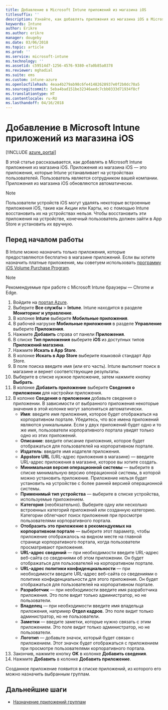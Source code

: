 ```yaml
---
title: Добавление в Microsoft Intune приложений из магазина iOS
titlesuffix: ''
description: Узнайте, как добавлять приложения из магазина iOS в Microsoft Intune.
keywords: Intune
author: Erikre
ms.author: erikre
manager: dougeby
ms.date: 03/06/2018
ms.topic: article
ms.prod: ''
ms.service: microsoft-intune
ms.technology: ''
ms.assetid: c59514d7-1256-4576-9380-e7a0b85a0378
ms.reviewer: mghadial
ms.suite: ems
ms.custom: intune-azure
ms.openlocfilehash: 4eaa4b279ab98c6fe41482628937e0f2b0dc70a5
ms.sourcegitcommit: 5eba4bad151be32346aedc7cbb0333d71934f8cf
ms.translationtype: HT
ms.contentlocale: ru-RU
ms.lasthandoff: 04/16/2018
---
```

# <a name="how-to-add-ios-store-apps-to-microsoft-intune"></a>Добавление в Microsoft Intune приложений из магазина iOS

[!INCLUDE [azure_portal](./includes/azure_portal.md)]

В этой статье рассказывается, как добавлять в Microsoft Intune приложения из магазина iOS. Приложения из магазина iOS — это приложения, которые Intune устанавливает на устройствах пользователей. Пользователь является сотрудником вашей компании. Приложения из магазина iOS обновляются автоматически.

>[!NOTE]
>Пользователи устройств iOS могут удалять некоторые встроенные приложения iOS, такие как Акции или Карты, но с помощью Intune восстановить их на устройствах нельзя. Чтобы восстановить эти приложения на устройстве, конечный пользователь должен зайти в App Store и установить их вручную.

## <a name="before-you-start"></a>Перед началом работы

В Intune можно назначить только приложения, которые предоставляются бесплатно в магазине приложений. Если вы хотите назначить платные приложения, мы советуем использовать [программу iOS Volume Purchase Program](vpp-apps-ios.md).

>[!NOTE]
>Рекомендуемые при работе с Microsoft Intune браузеры — Chrome и Edge.

1. Войдите на [портал Azure](https://portal.azure.com).
2. Выберите **Все службы** > **Intune**. Intune находится в разделе **Мониторинг и управление**.
3. В колонке **Intune** выберите **Мобильные приложения**.
4. В рабочей нагрузке **Мобильные приложения** в разделе **Управление** выберите **Приложения**.
5. Нажмите **Добавить** справа от панели **Приложения**.
6. В списке **Тип приложения** выберите **iOS** из доступных типов **Приложений магазина**.
7. Нажмите **Искать в App Store**.
8. В колонке **Искать в App Store** выберите языковой стандарт App Store.
9. В поле поиска введите имя (или его часть). Intune выполнит поиск в магазине и вернет соответствующие результаты.
10. Выберите в списке нужное приложение, затем нажмите кнопку **Выбрать**.
11. В колонке **Добавить приложение** выберите **Сведения о приложении** для настройки приложения.
12. В колонке **Сведения о приложении** добавьте сведения о приложении. В зависимости от выбранного приложения некоторые значения в этой колонке могут заполняться автоматически.
    - **Имя**: введите имя приложения, которое будет отображаться на корпоративном портале. Убедитесь, что все имена приложений являются уникальными. Если у двух приложений будет одно и то же имя, пользователи корпоративного портала увидят только одно из этих приложений.
    - **Описание**: введите описание приложения, которое будет отображаться для пользователей на корпоративном портале.
    - **Издатель**: введите имя издателя приложения.
    - **Appstore URL** (URL-адрес приложения в магазине) — введите URL-адрес приложения в магазине, которое вы хотите создать.
    - **Минимальная версия операционной системы** — выберите в списке минимальную версию операционной системы, в которой можно установить приложение. Приложение нельзя будет установить на устройстве с более ранней версией операционной системы.
    - **Применимый тип устройства** — выберите в списке устройства, используемые приложением.
    - **Категория** (необязательно). Выберите одну или несколько встроенных категорий приложений или созданную категорию. Категории облегчают поиск приложения при просмотре пользователями корпоративного портала.
    - **Отобразить это приложение в рекомендуемых на корпоративном портале** — выберите этот параметр, чтобы приложение отображалось на видном месте на главной странице корпоративного портала, когда пользователи просматривают приложения.
    - **URL-адрес сведений** — при необходимости введите URL-адрес веб-сайта со сведениями об этом приложении. Он будет отображаться для пользователей на корпоративном портале.
    - **URL-адрес политики конфиденциальности** — при необходимости введите URL-адрес веб-сайта со сведениями о политике конфиденциальности для этого приложения. Он будет отображаться для пользователей на корпоративном портале.
    - **Разработчик** — при необходимости введите имя разработчика приложения. Это поле видит только администратор, но не пользователи.
    - **Владелец** — при необходимости введите имя владельца приложения, например **Отдел кадров**.  Это поле видит только администратор, но не пользователи.
    - **Заметки** — введите заметки, которые нужно связать с этим приложением. Это поле видит только администратор, но не пользователи.
    - **Логотип** — добавьте значок, который будет связан с приложением. Этот значок будет отображаться с приложением при просмотре пользователями корпоративного портала.
13. Закончив, нажмите кнопку **OK** в колонке **Добавить сведения**.
14. Нажмите **Добавить** в колонке **Добавить приложение**.

Созданное приложение появится в списке приложений, из которого его можно назначить выбранным группам.

## <a name="next-steps"></a>Дальнейшие шаги

- [Назначение приложений группам](apps-deploy.md)
